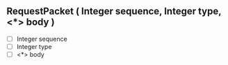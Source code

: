 ## RequestPacket ( Integer sequence, Integer type, <\*> body )

* [ ]  Integer sequence
* [ ]  Integer type
* [ ]  <\*> body
